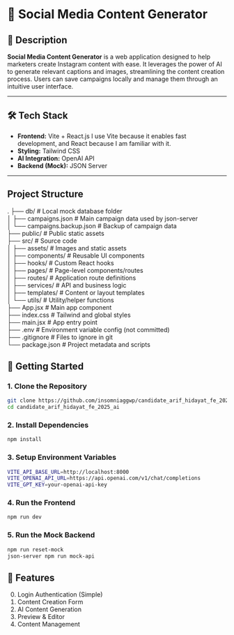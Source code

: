 # 📱 Social Media Content Generator

## 📝 Description

**Social Media Content Generator** is a web application designed to help marketers create Instagram content with ease. It leverages the power of AI to generate relevant captions and images, streamlining the content creation process. Users can save campaigns locally and manage them through an intuitive user interface.

---

## 🛠️ Tech Stack

- **Frontend:** Vite + React.js
  I use Vite because it enables fast development, and React because I am familiar with it.
- **Styling:** Tailwind CSS
- **AI Integration:** OpenAI API
- **Backend (Mock):** JSON Server

---

## Project Structure

.
├── db/ # Local mock database folder<br />
│ ├── campaigns.json # Main campaign data used by json-server<br />
│ └── campaigns.backup.json # Backup of campaign data<br />
├── public/ # Public static assets<br />
├── src/ # Source code<br />
│ ├── assets/ # Images and static assets<br />
│ ├── components/ # Reusable UI components<br />
│ ├── hooks/ # Custom React hooks<br />
│ ├── pages/ # Page-level components/routes<br />
│ ├── routes/ # Application route definitions<br />
│ ├── services/ # API and business logic<br />
│ ├── templates/ # Content or layout templates<br />
│ └── utils/ # Utility/helper functions<br />
├── App.jsx # Main app component<br />
├── index.css # Tailwind and global styles<br />
├── main.jsx # App entry point<br />
├── .env # Environment variable config (not committed)<br />
├── .gitignore # Files to ignore in git<br />
└── package.json # Project metadata and scripts<br />

## 🚀 Getting Started

### 1. Clone the Repository

```bash
git clone https://github.com/insomniaggwp/candidate_arif_hidayat_fe_2025_ai.git
cd candidate_arif_hidayat_fe_2025_ai
```

### 2. Install Dependencies

```bash
npm install
```

### 3. Setup Environment Variables

```bash
VITE_API_BASE_URL=http://localhost:8000
VITE_OPENAI_API_URL=https://api.openai.com/v1/chat/completions
VITE_GPT_KEY=your-openai-api-key
```

### 4. Run the Frontend

```bash
npm run dev
```

### 5. Run the Mock Backend

```bash
npm run reset-mock
json-server npm run mock-api
```

## 🚀 Features

0. Login Authentication (Simple)
1. Content Creation Form
2. AI Content Generation
3. Preview & Editor
4. Content Management
